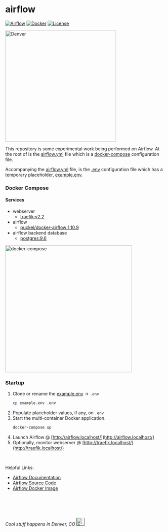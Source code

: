 # airflow

[![Airflow](https://img.shields.io/static/v1?label=juftin/airflow&message=0.02&color=informational)](/)
[![Docker](https://img.shields.io/static/v1?label=docker-compose&message=3.7&color=informational)](https://hub.docker.com/u/juftin)
[![License](https://img.shields.io/static/v1?label=license&message=MIT&color=informational)](LICENSE.md)

[<img src="https://upload.wikimedia.org/wikipedia/commons/d/de/AirflowLogo.png" width="350" alt="Denver">](https://airflow.apache.org/)

This repository is some experimental work being performed on Airflow. 
At the root of is the [airflow.yml](airflow.yml) file which is a 
[docker-compose](https://docs.docker.com/compose/) configuration file.

Accompanying the [airflow.yml](airflow.yml) file, is the [.env](example.env) configuration
file which has a temporary placeholder, [example.env](example.env). 

### Docker Compose

#### Services

- webserver
    - [traefik:v2.2](https://hub.docker.com/_/traefik)
- airflow
    - [puckel/docker-airflow:1.10.9](https://hub.docker.com/r/puckel/docker-airflow)
- airflow backend database
    - [postgres:9.6](https://hub.docker.com/_/postgres)

[<img src="https://miro.medium.com/max/453/1*QVFjsW8gyIXeCUJucmK4XA.png" alt="docker-compose" width="400"/>](https://docs.docker.com/compose/)

### Startup

1) Clone or rename the [example.env](example.env) -> `.env`
    ```bash
    cp example.env .env
    ```
2) Populate placeholder values, if any, on `.env`
3) Start the multi-container Docker application.
    ```bash
   docker-compose up
   ```
4) Launch Airflow @ [http://airflow.localhost/](http://airflow.localhost/)
5) Optionally, monitor webserver @ [http://traefik.localhost/](http://traefik.localhost/)

<br/>
   
Helpful Links:
 - [Airflow Documentation](https://airflow.apache.org/docs/stable/)
 - [Airflow Source Code](https://github.com/apache/airflow/)
 - [Airflow Docker Image](https://hub.docker.com/r/puckel/docker-airflow)
        
<br/>
<br/>
<br/>

###### Cool stuff happens in Denver, CO [<img src="https://upload.wikimedia.org/wikipedia/commons/thumb/6/61/Flag_of_Denver%2C_Colorado.svg/800px-Flag_of_Denver%2C_Colorado.svg.png" width="25" alt="Denver">]()
